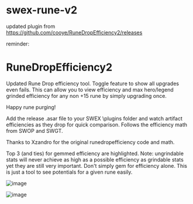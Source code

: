 # swex-rune-v2
updated plugin from https://github.com/cooye/RuneDropEfficiency2/releases


reminder:

# RuneDropEfficiency2
Updated Rune Drop efficiency tool. Toggle feature to show all upgrades even fails. This can allow you to view efficiency and max hero/legend grinded efficiency for any non +15 rune by simply upgrading once. 

Happy rune purging!

Add the release .asar file to your SWEX \plugins folder and watch artifact efficiencies as they drop for quick comparison. Follows the efficiency math from SWOP and SWGT.

Thanks to Xzandro for the original runedropefficiency code and math.

Top 3 (and ties) for gemmed efficiency are highlighted. Note: ungrindable stats will never achieve as high as a possible efficiency as grindable stats yet they are still very important. Don't simply gem for efficiency alone. This is just a tool to see potentials for a given rune easily.



![image](https://user-images.githubusercontent.com/21117386/125679848-0bd4fabb-bf4c-4df6-aa0e-b28afc166c61.png)

![image](https://user-images.githubusercontent.com/21117386/125680030-36e2240a-96c3-426a-8569-e9063c3dbeb7.png)
